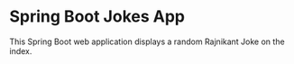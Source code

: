 # Spring Boot Jokes App
This Spring Boot web application displays a random Rajnikant Joke on the index.

